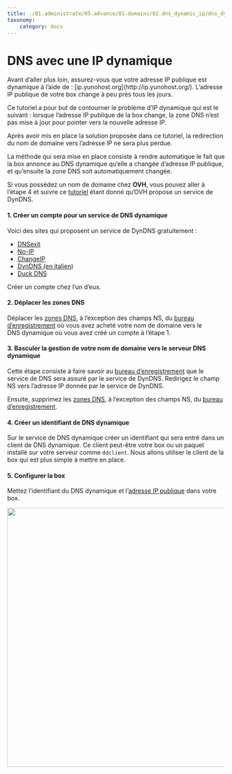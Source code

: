 ```yaml
---
title: ./01.administrate/05.advance/01.domains/02.dns_dynamic_ip/dns_dynamicip_fr.md
taxonomy:
    category: docs
---
```

# DNS avec une IP dynamique

<div class="alert alert-warning">Avant d’aller plus loin, assurez-vous que votre adresse IP publique est dynamique à l’aide de : [ip.yunohost.org](http://ip.yunohost.org/). L’adresse IP publique de votre box change à peu près tous les jours.</div>

Ce tutoriel a pour but de contourner le problème d’IP dynamique qui est le suivant : lorsque l’adresse IP publique de la box change, la zone DNS n’est pas mise à jour pour pointer vers la nouvelle adresse IP.

Après avoir mis en place la solution proposée dans ce tutoriel, la redirection du nom de domaine vers l’adresse IP ne sera plus perdue.

La méthode qui sera mise en place consiste à rendre automatique le fait que la box annonce au DNS dynamique qu’elle a changée d’adresse IP publique, et qu’ensuite la zone DNS soit automatiquement changée.

Si vous possédez un nom de domaine chez **OVH**, vous pouvez aller à l’étape 4 et suivre ce [tutoriel](OVH_fr) étant donné qu’OVH propose un service de DynDNS.

#### 1. Créer un compte pour un service de DNS dynamique

Voici des sites qui proposent un service de DynDNS gratuitement :
* [DNSexit](https://www.dnsexit.com/Direct.sv?cmd=dynDns)
* [No-IP](https://www.noip.com/remote-access)
* [ChangeIP](https://changeip.com)
* [DynDNS (en italien)](https://dyndns.it)
* [Duck DNS](https://www.duckdns.org/)

Créer un compte chez l’un d’eux.

#### 2. Déplacer les zones DNS
Déplacer les [zones DNS](dns_config), à l’exception des champs NS, du [bureau d’enregistrement](registrar_en) où vous avez acheté votre nom de domaine vers le DNS dynamique où vous avez créé un compte à l’étape 1.

#### 3. Basculer la gestion de votre nom de domaine vers le serveur DNS dynamique
Cette étape consiste à faire savoir au [bureau d’enregistrement](registrar_en) que le service de DNS sera assuré par le service de DynDNS.
Redirigez le champ NS vers l’adresse IP donnée par le service de DynDNS.

Ensuite, supprimez les [zones DNS](dns_config), à l’exception des champs NS, du [bureau d’enregistrement](registrar_en).

#### 4. Créer un identifiant de DNS dynamique
Sur le service de DNS dynamique créer un identifiant qui sera entré dans un client de DNS dynamique.
Ce client peut-être votre box ou un paquet installé sur votre serveur comme `ddclient`.
Nous allons utiliser le client de la box qui est plus simple à mettre en place.

#### 5. Configurer la box
Mettez l’identifiant du DNS dynamique et l’[adresse IP publique](http://ip.yunohost.org/) dans votre box.

<img src="/images/dns_dynamic-ip_box_conf.png" width=600>
